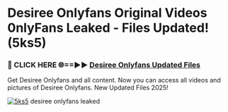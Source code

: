 # Desiree Onlyfans Original Videos 0nlyFans Leaked - Files Updated! (5ks5)

<h3>🔴 CLICK HERE 🌐==►► <a href="https://tinyurl.com/x26r9saj" rel="nofollow">Desiree Onlyfans Updated Files</a></h3>

Get Desiree Onlyfans and all content. Now you can access all videos and pictures of Desiree Onlyfans. New Updated Files 2025!

[![5ks5](https://i.imgur.com/LkgZPqh.gif)](https://tinyurl.com/x26r9saj)
desiree onlyfans leaked